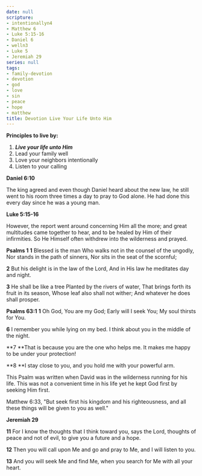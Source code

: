 ```yaml
---
date: null
scripture:
- intentionallyn4
- Matthew 6
- Luke 5:15-16
- Daniel 6
- welln3
- Luke 5
- Jeremiah 29
series: null
tags:
- family-devotion
- devotion
- god
- love
- sin
- peace
- hope
- matthew
title: Devotion Live Your Life Unto Him
---
```



**Principles to live by:**
1. ***Live your life unto Him***
2. Lead your family well
3. Love your neighbors intentionally
4. Listen to your calling

**Daniel 6:10**

The king agreed and even though Daniel heard about the new law, he still went to his room three times a day to pray to God alone. He had done this every day since he was a young man.

**Luke 5:15-16**

However, the report went around concerning Him all the more; and great multitudes came together to hear, and to be healed by Him of their infirmities. So He Himself often withdrew into the wilderness and prayed.

**Psalms‬ ‭1**
**1** Blessed is the man
Who walks not in the counsel of the ungodly,
Nor stands in the path of sinners,
Nor sits in the seat of the scornful;

**2** But his delight is in the law of the Lord,
And in His law he meditates day and night.

**3** He shall be like a tree
Planted by the rivers of water,
That brings forth its fruit in its season,
Whose leaf also shall not wither;
And whatever he does shall prosper.

**Psalms‬ ‭63:1**
**1** Oh God, You are my God; Early will I seek You; My soul thirsts for You.

**6** I remember you while lying on my bed. I think about you in the middle of the night.

**7 **That is because you are the one who helps me. It makes me happy to be under your protection!

**8 **I stay close to you, and you hold me with your powerful arm.

This Psalm was written when David was in the wilderness running for his life. This was not a convenient time in his life yet he kept God first by seeking Him first.

Matthew 6:33, "But seek first his kingdom and his righteousness, and all these things will be given to you as well."

**Jeremiah 29**

**11** For I know the thoughts that I think toward you, says the Lord, thoughts of peace and not of evil, to give you a future and a hope.

**12** Then you will call upon Me and go and pray to Me, and I will listen to you.

**13** And you will seek Me and find Me, when you search for Me with all your heart.